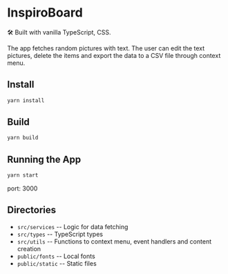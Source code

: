 # InspiroBoard

🛠️ Built with vanilla TypeScript, CSS.

The app fetches random pictures with text. The user can edit the text pictures, delete the items and export the data to a CSV file through context menu.

## Install

```bash
yarn install
```

## Build

```bash
yarn build
```

## Running the App

```bash
yarn start
```

port: 3000


## Directories

- `src/services` -- Logic for data fetching  
- `src/types` -- TypeScript types  
- `src/utils` -- Functions to context menu, event handlers and content creation  
- `public/fonts` -- Local fonts  
- `public/static` -- Static files
